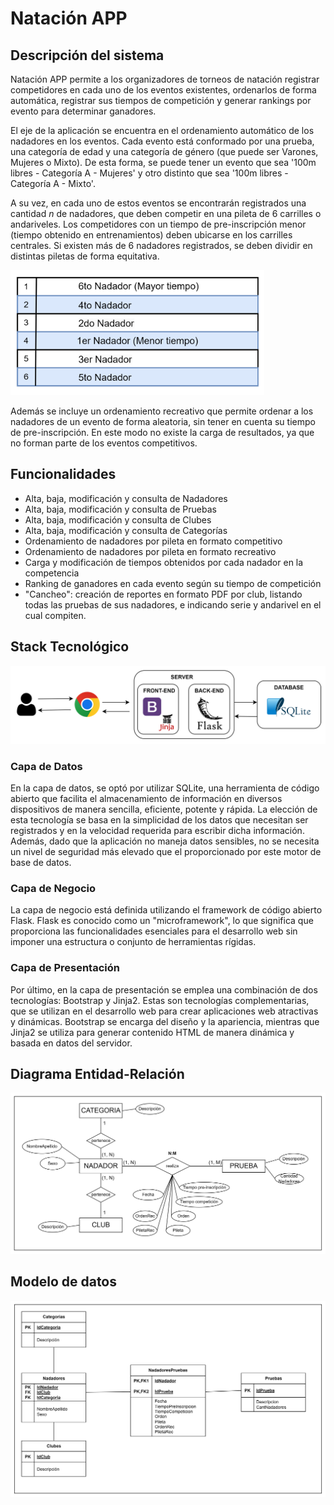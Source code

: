 # Natación APP

## Descripción del sistema
Natación APP permite a los organizadores de torneos de natación registrar competidores en cada uno de los eventos existentes, ordenarlos de forma automática, registrar sus tiempos de competición y generar rankings por evento para determinar ganadores.

El eje de la aplicación se encuentra en el  ordenamiento automático de los nadadores en los eventos. Cada evento está conformado por una prueba, una categoría de edad y una categoría de género (que puede ser Varones, Mujeres o Mixto). De esta forma, se puede tener un evento que sea '100m libres - Categoría A - Mujeres' y otro distinto que sea '100m libres - Categoría A - Mixto'. 

A su vez, en cada uno de estos eventos se encontrarán registrados una cantidad $n$ de nadadores, que deben competir en una pileta de 6 carrilles o andariveles. Los competidores con un tiempo de pre-inscripción menor (tiempo obtenido en entrenamientos) deben ubicarse en los carrilles centrales. Si existen más de 6 nadadores registrados, se deben dividir en distintas piletas de forma equitativa.  

<img src="images\image.png" alt="pool" height="200px" width="auto" />

Además se incluye un ordenamiento recreativo que permite ordenar a los nadadores de un evento de forma aleatoria, sin tener en cuenta su tiempo de pre-inscripción. En este modo no existe la carga de resultados, ya que no forman parte de los eventos competitivos. 

## Funcionalidades

- Alta, baja, modificación y consulta de Nadadores
- Alta, baja, modificación y consulta de Pruebas
- Alta, baja, modificación y consulta de Clubes
- Alta, baja, modificación y consulta de Categorías
- Ordenamiento de nadadores por pileta en formato competitivo
- Ordenamiento de nadadores por pileta en formato recreativo
- Carga y modificación de tiempos obtenidos por cada nadador en la competencia
- Ranking de ganadores en cada evento según su tiempo de competición
- "Cancheo": creación de reportes en formato PDF por club, listando todas las pruebas de sus nadadores, e indicando serie y andarivel en el cual compiten.

## Stack Tecnológico
![Alt text](images/image-1.png)
### Capa de Datos
En la capa de datos, se optó por utilizar SQLite, una herramienta de código abierto que facilita el almacenamiento de información en diversos dispositivos de manera sencilla, eficiente, potente y rápida. La elección de esta tecnología se basa en la simplicidad de los datos que necesitan ser registrados y en la velocidad requerida para escribir dicha información. Además, dado que la aplicación no maneja datos sensibles, no se necesita un nivel de seguridad más elevado que el proporcionado por este motor de base de datos.

### Capa de Negocio
La capa de negocio está definida utilizando el framework de código abierto Flask. Flask es conocido como un "microframework", lo que significa que proporciona las funcionalidades esenciales para el desarrollo web sin imponer una estructura o conjunto de herramientas rígidas. 

### Capa de Presentación
Por último, en la capa de presentación se emplea una combinación de dos tecnologías: Bootstrap y Jinja2. Estas son tecnologías complementarias, que se utilizan en el desarrollo web para crear aplicaciones web atractivas y dinámicas. Bootstrap se encarga del diseño y la apariencia, mientras que Jinja2 se utiliza para generar contenido HTML de manera dinámica y basada en datos del servidor.


## Diagrama Entidad-Relación
![Alt text](images/image-2.png)
## Modelo de datos
![Alt text](images/image-3.png)



